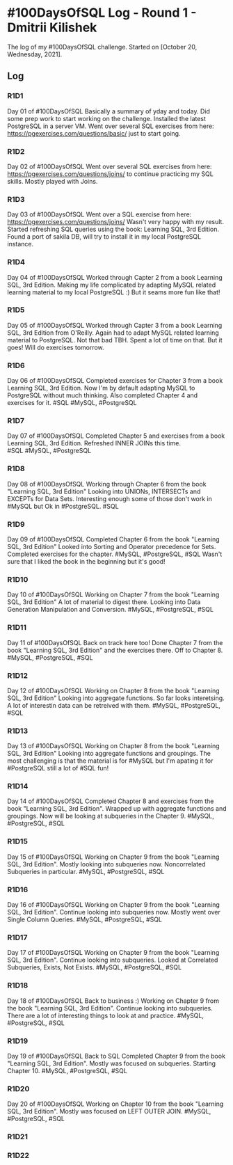 # #100DaysOfSQL Log - Round 1 - Dmitrii Kilishek

The log of my #100DaysOfSQL challenge. Started on [October 20, Wednesday, 2021].

## Log

<!--- 
Record format:

### R1D1 < Header format
Worked on what? What was the progress? Link to the sample.

--->

### R1D1 
Day 01 of #100DaysOfSQL 
Basically a summary of yday and today. Did some prep work to start working on the challenge. Installed the latest PostgreSQL in a server VM. Went over several SQL exercises from here: https://pgexercises.com/questions/basic/ just to start going.

### R1D2
Day 02 of #100DaysOfSQL 
Went over several SQL exercises from here: https://pgexercises.com/questions/joins/ to continue practicing my SQL skills. Mostly played with Joins.

### R1D3
Day 03 of #100DaysOfSQL 
Went over a SQL exercise from here: https://pgexercises.com/questions/joins/
Wasn't very happy with my result. Started refreshing SQL queries using the book:
Learning SQL, 3rd Edition. Found a port of sakila DB, will try to install it in 
my local PostgreSQL instance.  

### R1D4
Day 04 of #100DaysOfSQL 
Worked through Capter 2 from a book Learning SQL, 3rd Edition. Making my life complicated by adapting MySQL related learning material to my local PostgreSQL :) But it seams more fun like that!

### R1D5
Day 05 of #100DaysOfSQL 
Worked through Capter 3 from a book Learning SQL, 3rd Edition from O'Reilly. Again had to adapt MySQL related learning material to PostgreSQL. Not that bad TBH. Spent a lot of time on that. 
But it goes! Will do exercises tomorrow. 

### R1D6
Day 06 of #100DaysOfSQL 
Completed exercises for Chapter 3 from a book Learning SQL, 3rd Edition. Now I'm by default adapting MySQL to PostgreSQL without much thinking. 
Also completed Chapter 4 and exercises for it. 
#SQL #MySQL, #PostgreSQL

### R1D7
Day 07 of #100DaysOfSQL 
Completed Chapter 5 and exercises from a book Learning SQL, 3rd Edition.
Refreshed INNER JOINs this time.  
#SQL #MySQL, #PostgreSQL

### R1D8
Day 08 of #100DaysOfSQL 
Working through Chapter 6 from the book "Learning SQL, 3rd Edition"
Looking into UNIONs, INTERSECTs and EXCEPTs for Data Sets. 
Interesting enough some of those don't work in #MySQL but Ok in #PostgreSQL. #SQL

### R1D9
Day 09 of #100DaysOfSQL 
Completed Chapter 6 from the book "Learning SQL, 3rd Edition"
Looked into Sorting and Operator precedence for Sets. 
Completed exercises for the chapter. #MySQL, #PostgreSQL, #SQL
Wasn't sure that I liked the book in the beginning but it's good!

### R1D10
Day 10 of #100DaysOfSQL 
Working on Chapter 7 from the book "Learning SQL, 3rd Edition"
A lot of material to digest there. Looking into Data Generation
Manipulation and Conversion. #MySQL, #PostgreSQL, #SQL

### R1D11
Day 11 of #100DaysOfSQL 
Back on track here too! 
Done Chapter 7 from the book "Learning SQL, 3rd Edition" and the exercises there.
Off to Chapter 8. #MySQL, #PostgreSQL, #SQL

### R1D12
Day 12 of #100DaysOfSQL 
Working on Chapter 8 from the book "Learning SQL, 3rd Edition" 
Looking into aggregate functions. So far looks interetsing. A lot of interestin data can be retreived with them.
#MySQL, #PostgreSQL, #SQL

### R1D13
Day 13 of #100DaysOfSQL 
Working on Chapter 8 from the book "Learning SQL, 3rd Edition" 
Looking into aggregate functions and groupings. The most challenging is that the material is for #MySQL but I'm apating it for #PostgreSQL still a lot of #SQL fun!

### R1D14
Day 14 of #100DaysOfSQL 
Completed Chapter 8 and exercises from the book "Learning SQL, 3rd Edition". Wrapped up with aggregate functions and groupings. Now will be looking at subqueries in the Chapter 9.
#MySQL, #PostgreSQL, #SQL

### R1D15
Day 15 of #100DaysOfSQL 
Working on Chapter 9 from the book "Learning SQL, 3rd Edition".
Mostly looking into subqueries now. Noncorrelated Subqueries in particular.
#MySQL, #PostgreSQL, #SQL

### R1D16
Day 16 of #100DaysOfSQL 
Working on Chapter 9 from the book "Learning SQL, 3rd Edition".
Continue looking into subqueries now. Mostly went over Single Column Queries.
#MySQL, #PostgreSQL, #SQL

### R1D17
Day 17 of #100DaysOfSQL 
Working on Chapter 9 from the book "Learning SQL, 3rd Edition".
Continue looking into subqueries. Looked at Correlated Subqueries, Exists, Not Exists.
#MySQL, #PostgreSQL, #SQL

### R1D18
Day 18 of #100DaysOfSQL 
Back to business :) Working on Chapter 9 from the book "Learning SQL, 3rd Edition". Continue looking into subqueries. There are a lot of interesting things to look at and practice.
#MySQL, #PostgreSQL, #SQL

### R1D19
Day 19 of #100DaysOfSQL 
Back to SQL Completed Chapter 9 from the book "Learning SQL, 3rd Edition". Mostly was focused on subqueries. Starting Chapter 10.
#MySQL, #PostgreSQL, #SQL

### R1D20
Day 20 of #100DaysOfSQL 
Working on Chapter 10 from the book "Learning SQL, 3rd Edition". Mostly was focused on LEFT OUTER JOIN.
#MySQL, #PostgreSQL, #SQL

### R1D21

### R1D22